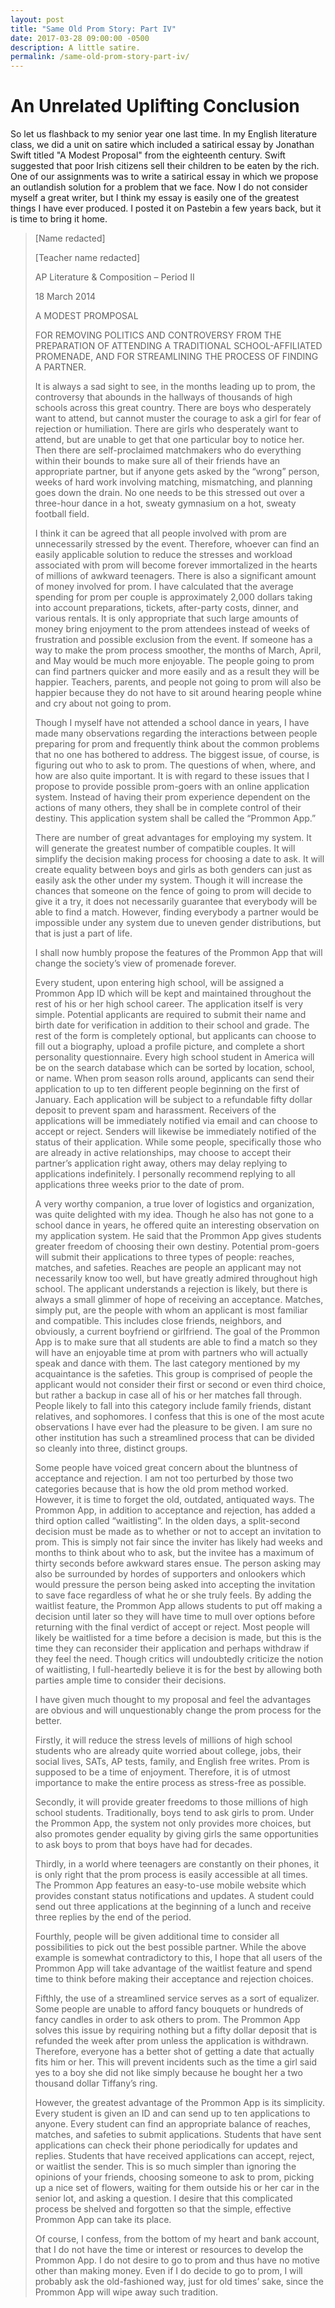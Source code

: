 ```yaml
---
layout: post
title: "Same Old Prom Story: Part IV"
date: 2017-03-28 09:00:00 -0500
description: A little satire.
permalink: /same-old-prom-story-part-iv/
---
```


# An Unrelated Uplifting Conclusion

So let us flashback to my senior year one last time. In my English literature class, we did a unit on satire which included a satirical essay by Jonathan Swift titled "A Modest Proposal" from the eighteenth century. Swift suggested that poor Irish citizens sell their children to be eaten by the rich. One of our assignments was to write a satirical essay in which we propose an outlandish solution for a problem that we face. Now I do not consider myself a great writer, but I think my essay is easily one of the greatest things I have ever produced. I posted it on Pastebin a few years back, but it is time to bring it home.

> [Name redacted]
> 
> [Teacher name redacted]
> 
> AP Literature & Composition – Period II
> 
> 18 March 2014
> 
> A MODEST PROMPOSAL
> 
> FOR REMOVING POLITICS AND CONTROVERSY FROM THE PREPARATION OF ATTENDING A TRADITIONAL SCHOOL-AFFILIATED PROMENADE, AND FOR STREAMLINING THE PROCESS OF FINDING A PARTNER.
> 
> It is always a sad sight to see, in the months leading up to prom, the controversy that abounds in the hallways of thousands of high schools across this great country. There are boys who desperately want to attend, but cannot muster the courage to ask a girl for fear of rejection or humiliation. There are girls who desperately want to attend, but are unable to get that one particular boy to notice her. Then there are self-proclaimed matchmakers who do everything within their bounds to make sure all of their friends have an appropriate partner, but if anyone gets asked by the “wrong” person, weeks of hard work involving matching, mismatching, and planning goes down the drain. No one needs to be this stressed out over a three-hour dance in a hot, sweaty gymnasium on a hot, sweaty football field.
> 
> I think it can be agreed that all people involved with prom are unnecessarily stressed by the event. Therefore, whoever can find an easily applicable solution to reduce the stresses and workload associated with prom will become forever immortalized in the hearts of millions of awkward teenagers. There is also a significant amount of money involved for prom. I have calculated that the average spending for prom per couple is approximately 2,000 dollars taking into account preparations, tickets, after-party costs, dinner, and various rentals. It is only appropriate that such large amounts of money bring enjoyment to the prom attendees instead of weeks of frustration and possible exclusion from the event. If someone has a way to make the prom process smoother, the months of March, April, and May would be much more enjoyable. The people going to prom can find partners quicker and more easily and as a result they will be happier. Teachers, parents, and people not going to prom will also be happier because they do not have to sit around hearing people whine and cry about not going to prom.
> 
> Though I myself have not attended a school dance in years, I have made many observations regarding the interactions between people preparing for prom and frequently think about the common problems that no one has bothered to address. The biggest issue, of course, is figuring out who to ask to prom. The questions of when, where, and how are also quite important. It is with regard to these issues that I propose to provide possible prom-goers with an online application system. Instead of having their prom experience dependent on the actions of many others, they shall be in complete control of their destiny. This application system shall be called the “Prommon App.”
> 
> There are number of great advantages for employing my system. It will generate the greatest number of compatible couples. It will simplify the decision making process for choosing a date to ask. It will create equality between boys and girls as both genders can just as easily ask the other under my system. Though it will increase the chances that someone on the fence of going to prom will decide to give it a try, it does not necessarily guarantee that everybody will be able to find a match. However, finding everybody a partner would be impossible under any system due to uneven gender distributions, but that is just a part of life.
> 
> I shall now humbly propose the features of the Prommon App that will change the society’s view of promenade forever.
> 
> Every student, upon entering high school, will be assigned a Prommon App ID which will be kept and maintained throughout the rest of his or her high school career. The application itself is very simple. Potential applicants are required to submit their name and birth date for verification in addition to their school and grade. The rest of the form is completely optional, but applicants can choose to fill out a biography, upload a profile picture, and complete a short personality questionnaire. Every high school student in America will be on the search database which can be sorted by location, school, or name. When prom season rolls around, applicants can send their application to up to ten different people beginning on the first of January. Each application will be subject to a refundable fifty dollar deposit to prevent spam and harassment. Receivers of the applications will be immediately notified via email and can choose to accept or reject. Senders will likewise be immediately notified of the status of their application. While some people, specifically those who are already in active relationships, may choose to accept their partner’s application right away, others may delay replying to applications indefinitely. I personally recommend replying to all applications three weeks prior to the date of prom.
> 
> A very worthy companion, a true lover of logistics and organization, was quite delighted with my idea. Though he also has not gone to a school dance in years, he offered quite an interesting observation on my application system. He said that the Prommon App gives students greater freedom of choosing their own destiny. Potential prom-goers will submit their applications to three types of people: reaches, matches, and safeties. Reaches are people an applicant may not necessarily know too well, but have greatly admired throughout high school. The applicant understands a rejection is likely, but there is always a small glimmer of hope of receiving an acceptance. Matches, simply put, are the people with whom an applicant is most familiar and compatible. This includes close friends, neighbors, and obviously, a current boyfriend or girlfriend. The goal of the Prommon App is to make sure that all students are able to find a match so they will have an enjoyable time at prom with partners who will actually speak and dance with them. The last category mentioned by my acquaintance is the safeties. This group is comprised of people the applicant would not consider their first or second or even third choice, but rather a backup in case all of his or her matches fall through. People likely to fall into this category include family friends, distant relatives, and sophomores. I confess that this is one of the most acute observations I have ever had the pleasure to be given. I am sure no other institution has such a streamlined process that can be divided so cleanly into three, distinct groups.
> 
> Some people have voiced great concern about the bluntness of acceptance and rejection. I am not too perturbed by those two categories because that is how the old prom method worked. However, it is time to forget the old, outdated, antiquated ways. The Prommon App, in addition to acceptance and rejection, has added a third option called “waitlisting”. In the olden days, a split-second decision must be made as to whether or not to accept an invitation to prom. This is simply not fair since the inviter has likely had weeks and months to think about who to ask, but the invitee has a maximum of thirty seconds before awkward stares ensue. The person asking may also be surrounded by hordes of supporters and onlookers which would pressure the person being asked into accepting the invitation to save face regardless of what he or she truly feels. By adding the waitlist feature, the Prommon App allows students to put off making a decision until later so they will have time to mull over options before returning with the final verdict of accept or reject. Most people will likely be waitlisted for a time before a decision is made, but this is the time they can reconsider their application and perhaps withdraw if they feel the need. Though critics will undoubtedly criticize the notion of waitlisting, I full-heartedly believe it is for the best by allowing both parties ample time to consider their decisions.
> 
> I have given much thought to my proposal and feel the advantages are obvious and will unquestionably change the prom process for the better.
> 
> Firstly, it will reduce the stress levels of millions of high school students who are already quite worried about college, jobs, their social lives, SATs, AP tests, family, and English free writes. Prom is supposed to be a time of enjoyment. Therefore, it is of utmost importance to make the entire process as stress-free as possible.
> 
> Secondly, it will provide greater freedoms to those millions of high school students. Traditionally, boys tend to ask girls to prom. Under the Prommon App, the system not only provides more choices, but also promotes gender equality by giving girls the same opportunities to ask boys to prom that boys have had for decades.
> 
> Thirdly, in a world where teenagers are constantly on their phones, it is only right that the prom process is easily accessible at all times. The Prommon App features an easy-to-use mobile website which provides constant status notifications and updates. A student could send out three applications at the beginning of a lunch and receive three replies by the end of the period.
> 
> Fourthly, people will be given additional time to consider all possibilities to pick out the best possible partner. While the above example is somewhat contradictory to this, I hope that all users of the Prommon App will take advantage of the waitlist feature and spend time to think before making their acceptance and rejection choices.
> 
> Fifthly, the use of a streamlined service serves as a sort of equalizer. Some people are unable to afford fancy bouquets or hundreds of fancy candles in order to ask others to prom. The Prommon App solves this issue by requiring nothing but a fifty dollar deposit that is refunded the week after prom unless the application is withdrawn. Therefore, everyone has a better shot of getting a date that actually fits him or her. This will prevent incidents such as the time a girl said yes to a boy she did not like simply because he bought her a two thousand dollar Tiffany’s ring.
> 
> However, the greatest advantage of the Prommon App is its simplicity. Every student is given an ID and can send up to ten applications to anyone. Every student can find an appropriate balance of reaches, matches, and safeties to submit applications. Students that have sent applications can check their phone periodically for updates and replies. Students that have received applications can accept, reject, or waitlist the sender. This is so much simpler than ignoring the opinions of your friends, choosing someone to ask to prom, picking up a nice set of flowers, waiting for them outside his or her car in the senior lot, and asking a question. I desire that this complicated process be shelved and forgotten so that the simple, effective Prommon App can take its place.
> 
> Of course, I confess, from the bottom of my heart and bank account, that I do not have the time or interest or resources to develop the Prommon App. I do not desire to go to prom and thus have no motive other than making money. Even if I do decide to go to prom, I will probably ask the old-fashioned way, just for old times’ sake, since the Prommon App will wipe away such tradition.
> 

